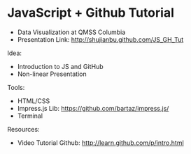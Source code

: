 JavaScript + Github Tutorial
=========

- Data Visualization at QMSS Columbia
- Presentation Link: http://shujianbu.github.com/JS_GH_Tut

Idea: 
- Introduction to JS and GitHub 
- Non-linear Presentation 

Tools:
- HTML/CSS
- Impress.js Lib: https://github.com/bartaz/impress.js/
- Terminal

Resources: 
- Video Tutorial Github: http://learn.github.com/p/intro.html
